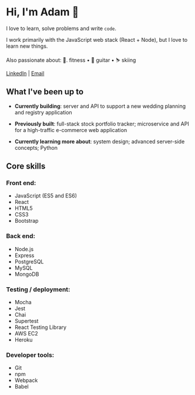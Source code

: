 
# Hi, I'm Adam 👋

I love to learn, solve problems and write `code`.

I work primarily with the JavaScript web stack (React + Node), but I love to learn new things.

Also passionate about: 💪. fitness • 🎸  guitar • ⛷️  skiing 

[LinkedIn](https://www.linkedin.com/in/adamklingbaum/) | [Email](mailto:adam.klingbaum@gmail.com)

## What I've been up to

- **Currently building**: server and API to support a new wedding planning and registry application

- **Previously built**: full-stack stock portfolio tracker; microservice and API for a high-traffic e-commerce web application

- **Currently learning more about**: system design; advanced server-side concepts; Python

## Core skills

### Front end:
- JavaScript (ES5 and ES6)
- React
- HTML5
- CSS3
- Bootstrap

### Back end:
- Node.js
- Express
- PostgreSQL
- MySQL
- MongoDB

### Testing / deployment:
- Mocha
- Jest
- Chai
- Supertest
- React Testing Library
- AWS EC2
- Heroku

### Developer tools: 
- Git
- npm
- Webpack
- Babel
